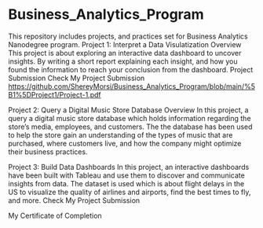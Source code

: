 # Business_Analytics_Program
This repository includes projects, and practices set for Business Analytics Nanodegree program.
Project 1: Interpret a Data Visulatization
Overview
This project is about exploring an interactive data dashboard to uncover insights. By writing a short report explaining each insight, and how you found the information to reach your conclusion from the dashboard.
Project Submission
Check My Project Submission
https://github.com/ShereyMorsi/Business_Analytics_Program/blob/main/%5B1%5DProject1/Project-1.pdf

Project 2: Query a Digital Music Store Database
Overview
In this project, a query a digital music store database which holds information regarding the store’s media, employees, and customers. The the database has been used to help the store gain an understanding of the types of music that are purchased, 
   where customers live, and how the company might optimize their business practices.
   
   Project 3: Build Data Dashboards
In this project, an interactive dashboards have been built with Tableau and use them to discover and communicate insights from data. 
The dataset is used which is about flight delays in the US to visualize the quality of airlines and airports, find the best times to fly, and more.
Check My Project Submission

My Certificate of Completion
